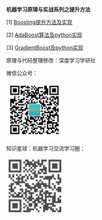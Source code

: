 **机器学习原理与实战系列之提升方法**

[1] [Boosting提升方法及实现]()

[2] [AdaBoost算法及python实现]()
 
[3] [GradientBoost及python实现]()




















原理与代码整理修改：深度学习学研社

微信公众号：

<img src="https://github.com/Vambooo/zz/blob/master/gongzhonghao.jpg" width="150" />

知识星球：机器学习交流学习圈：

<img src="https://github.com/Vambooo/zz/blob/master/dlzhishixingqiu.jpg" width="150" />
